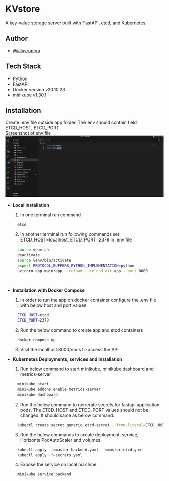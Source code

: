 
# KVstore

A key-value storage server built with FastAPI, etcd, and Kubernetes.



## Author

- [@jalayrupera](https://www.github.com/jalayrupera)


## Tech Stack

- Python
- FastAPI
- Docker version v20.10.23
- minikube v1.30.1


## Installation

Create .env file outside app folder. The env should contain field ETCD_HOST, ETCD_PORT.  
Screenshot of env file
&nbsp;
![picture alt](images/env.png)


- **Local Installation**
    1. In one terminal run command
    ```bash
      etcd
    ```
    2. In another terminal run following commands
    set ETCD_HOST=localhost, ETCD_PORT=2379 in .env file

    ```bash
      source venv.sh
      deactivate
      source venv/bin/activate
      export PROTOCOL_BUFFERS_PYTHON_IMPLEMENTATION=python
      uvicorn app.main:app --reload --reload-dir app --port 8000
    ``` 
    &nbsp;
- **Installation with Docker Compose**
    1. In order to run the app on docker container configure the .env file with below host and port values
    ```bash
      ETCD_HOST=etcd
      ETCD_PORT=2379
    ```
    2. Run the below command to create app and etcd containers
    ```bash
      docker-compose up
    ```
    3. Visit the localhost:8000/docs to access the API.
    &nbsp;
- **Kubernetes Deployments, services and Installation**
    1. Run below command to start minikube, minikube dashboard and metrics-server
    ```bash
      minikube start
      minikube addons enable metrics-server
      minikube dashboard
    ```
    2. Run the below command to generate secrets for fastapi application pods. The ETCD_HOST and ETCD_PORT values should not be changed. It should same as below command.
    ```bash
      kubectl create secret generic etcd-secret --from-literal=ETCD_HOST=etcd --from-literal=ETCD_PORT=2379 --dry-run -o yaml > secrets.yaml
    ```
    3. Run the below commands to create deployment, service, HorizontalPodAutoScaler and volumes.
    ```bash
      kubectl apply -f=master-backend.yaml -f=master-etcd.yaml
      kubectl apply -f=secrets.yaml
    ``` 
    4. Expose the service on local machine
    ```bash
      minikube service backend
    ```
    